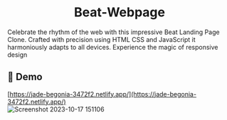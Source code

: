 <h1 align="center" id="title">Beat-Webpage</h1>

<p id="description">Celebrate the rhythm of the web with this impressive Beat Landing Page Clone. Crafted with precision using HTML CSS and JavaScript it harmoniously adapts to all devices. Experience the magic of responsive design</p>

<h2>🚀 Demo</h2>

[https://jade-begonia-3472f2.netlify.app/](https://jade-begonia-3472f2.netlify.app/)
<br/>
![Screenshot 2023-10-17 151106](https://github.com/Kish-han/Beat_webpage/assets/100593727/c720d9b5-b341-4411-a62d-2506f6572280)
